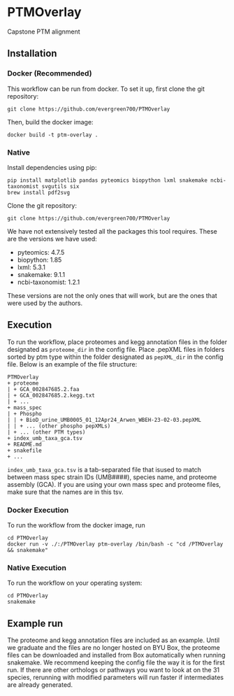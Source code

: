 # PTMOverlay
Capstone PTM alignment

## Installation
### Docker (Recommended)
This workflow can be run from docker. To set it up, first clone the git repository:
```
git clone https://github.com/evergreen700/PTMOverlay
```
Then, build the docker image:
```
docker build -t ptm-overlay .
```

### Native

Install dependencies using pip:
```
pip install matplotlib pandas pyteomics biopython lxml snakemake ncbi-taxonomist svgutils six
brew install pdf2svg
```
Clone the git repository:
```
git clone https://github.com/evergreen700/PTMOverlay
```

We have not extensively tested all the packages this tool requires. These are the versions we have used:
- pyteomics: 4.7.5
- biopython: 1.85
- lxml: 5.3.1
- snakemake: 9.1.1
- ncbi-taxonomist: 1.2.1

These versions are not the only ones that will work, but are the ones that were used by the authors.

## Execution
To run the workflow, place proteomes and kegg annotation files in the folder designated as `proteome_dir` in the config file. Place .pepXML files in folders sorted by ptm type within the folder designated as `pepXML_dir` in the config file. Below is an example of the file structure:
```
PTMOverlay
+ proteome
| + GCA_002847685.2.faa
| + GCA_002847685.2.kegg.txt
| + ...
+ mass_spec
| + Phospho
| | + BioD_urine_UMB0005_01_12Apr24_Arwen_WBEH-23-02-03.pepXML
| | + ... (other phospho pepXMLs)
| + ... (other PTM types)
+ index_umb_taxa_gca.tsv
+ README.md
+ snakefile
+ ...
```

`index_umb_taxa_gca.tsv` is a tab-separated file that isused to match between mass spec strain IDs (UMB####), species name, and proteome assembly (GCA). If you are using your own mass spec and proteome files, make sure that the names are in this tsv.

### Docker Execution
To run the workflow from the docker image, run
```
cd PTMOverlay
docker run -v ./:/PTMOverlay ptm-overlay /bin/bash -c "cd /PTMOverlay && snakemake"
```

### Native Execution
To run the workflow on your operating system:
```
cd PTMOverlay
snakemake
```

## Example run
The proteome and kegg annotation files are included as an example. Until we graduate and the files are no longer hosted on BYU Box, the proteome files can be downloaded and installed from Box automatically when running snakemake.
We recommend keeping the config file the way it is for the first run. If there are other orthologs or pathways you want to look at on the 31 species, rerunning with modified parameters will run faster if intermediates are already generated.
